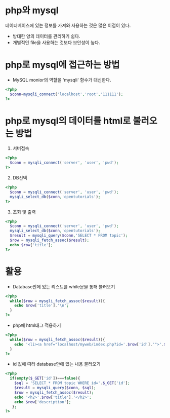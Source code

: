 # php와 mysql
데이터베이스에 있는 정보를 가져와 사용하는 것은 많은 이점이 있다.
* 방대한 양의 데이터를 관리하기 쉽다.
* 개별적인 file을 사용하는 것보다 보안성이 높다.  

# php로 mysql에 접근하는 방법
* MySQL monior의 역할을 'mysqli' 함수가 대신한다.
```php
<?php
  $conn=mysqli_connect('localhost','root','111111');
?>
```
# php로 mysql의 데이터를 html로 불러오는 방법
1. 서버접속
```php
<?php
  $conn = mysqli_connect('server', 'user', 'pwd');
?>
```
2. DB선택
```php
<?php
  $conn = mysqli_connect('server', 'user', 'pwd');
  mysqli_select_db($conn,'opentutorials');
?>
```
3. 조회 및 출력
```php
<?php
  $conn = mysqli_connect('server', 'user', 'pwd');
  mysqli_select_db($conn,'opentutorials');
  $result = mysqli_query($conn,'SELECT * FROM topic');
  $row = mysqli_fetch_assoc($result);
  echo $row['title'];
?>
```

# 활용
* Database안에 있는 리스트를 while문을 통해 불러오기
```php
<?php
  while($row = mysqli_fetch_assoc($result)){
    echo $row['title'].'\n';
  }
?>
```
* php에 html태그 적용하기
```php
<?php
  while($row = mysqli_fetch_assoc($result)){
    echo '<li><a href="localhost/myweb/index.php?id='.$row['id'].'">'.$row['title'].'</a></li>'.'\n';
  }
?>
```
* id 값에 따라 database안에 있는 내용 불러오기
```php
<?php
  if(empty($_GET['id'])===false){
    $sql = 'SELECT * FROM topic WHERE id='.$_GET['id'];
    $result = mysqli_query($conn, $sql);
    $row = mysqli_fetch_assoc($result);
    echo '<h2>'.$row['title'].'</h2>';
    echo $row['description'];
   };
?>
```
